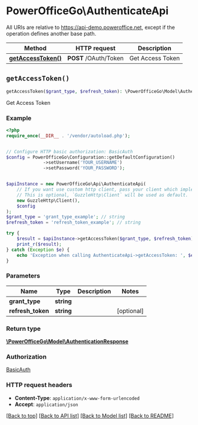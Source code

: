 # PowerOfficeGo\AuthenticateApi

All URIs are relative to https://api-demo.poweroffice.net, except if the operation defines another base path.

| Method | HTTP request | Description |
| ------------- | ------------- | ------------- |
| [**getAccessToken()**](AuthenticateApi.md#getAccessToken) | **POST** /OAuth/Token | Get Access Token |


## `getAccessToken()`

```php
getAccessToken($grant_type, $refresh_token): \PowerOfficeGo\Model\AuthenticationResponse
```

Get Access Token

### Example

```php
<?php
require_once(__DIR__ . '/vendor/autoload.php');


// Configure HTTP basic authorization: BasicAuth
$config = PowerOfficeGo\Configuration::getDefaultConfiguration()
              ->setUsername('YOUR_USERNAME')
              ->setPassword('YOUR_PASSWORD');


$apiInstance = new PowerOfficeGo\Api\AuthenticateApi(
    // If you want use custom http client, pass your client which implements `GuzzleHttp\ClientInterface`.
    // This is optional, `GuzzleHttp\Client` will be used as default.
    new GuzzleHttp\Client(),
    $config
);
$grant_type = 'grant_type_example'; // string
$refresh_token = 'refresh_token_example'; // string

try {
    $result = $apiInstance->getAccessToken($grant_type, $refresh_token);
    print_r($result);
} catch (Exception $e) {
    echo 'Exception when calling AuthenticateApi->getAccessToken: ', $e->getMessage(), PHP_EOL;
}
```

### Parameters

| Name | Type | Description  | Notes |
| ------------- | ------------- | ------------- | ------------- |
| **grant_type** | **string**|  | |
| **refresh_token** | **string**|  | [optional] |

### Return type

[**\PowerOfficeGo\Model\AuthenticationResponse**](../Model/AuthenticationResponse.md)

### Authorization

[BasicAuth](../../README.md#BasicAuth)

### HTTP request headers

- **Content-Type**: `application/x-www-form-urlencoded`
- **Accept**: `application/json`

[[Back to top]](#) [[Back to API list]](../../README.md#endpoints)
[[Back to Model list]](../../README.md#models)
[[Back to README]](../../README.md)
